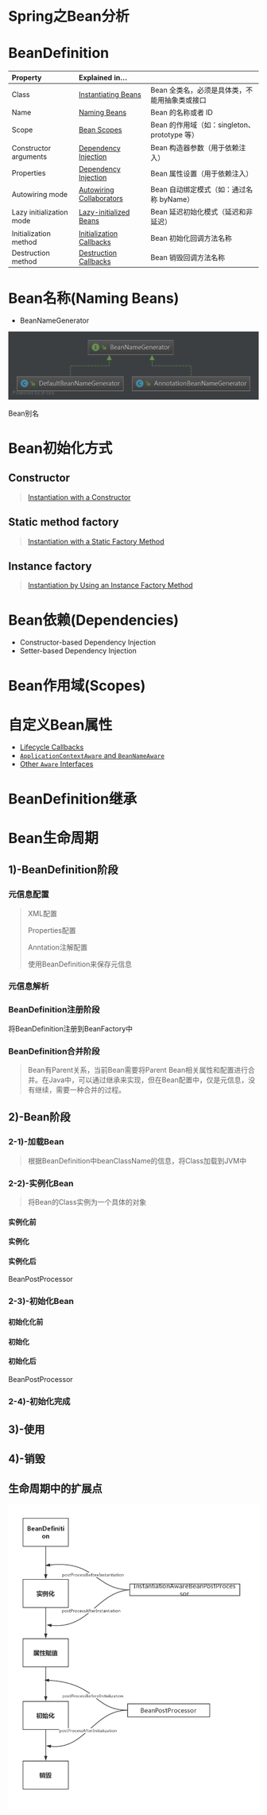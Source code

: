 # Spring之Bean分析

# BeanDefinition

| Property                 | Explained in…                                                |                                               |
| :----------------------- | :----------------------------------------------------------- | --------------------------------------------- |
| Class                    | [Instantiating Beans](https://docs.spring.io/spring-framework/docs/5.1.18.RELEASE/spring-framework-reference/core.html#beans-factory-class) | Bean 全类名，必须是具体类，不能用抽象类或接口 |
| Name                     | [Naming Beans](https://docs.spring.io/spring-framework/docs/5.1.18.RELEASE/spring-framework-reference/core.html#beans-beanname) | Bean 的名称或者 ID                            |
| Scope                    | [Bean Scopes](https://docs.spring.io/spring-framework/docs/5.1.18.RELEASE/spring-framework-reference/core.html#beans-factory-scopes) | Bean 的作用域（如：singleton、prototype 等）  |
| Constructor arguments    | [Dependency Injection](https://docs.spring.io/spring-framework/docs/5.1.18.RELEASE/spring-framework-reference/core.html#beans-factory-collaborators) | Bean 构造器参数（用于依赖注入）               |
| Properties               | [Dependency Injection](https://docs.spring.io/spring-framework/docs/5.1.18.RELEASE/spring-framework-reference/core.html#beans-factory-collaborators) | Bean 属性设置（用于依赖注入）                 |
| Autowiring mode          | [Autowiring Collaborators](https://docs.spring.io/spring-framework/docs/5.1.18.RELEASE/spring-framework-reference/core.html#beans-factory-autowire) | Bean 自动绑定模式（如：通过名称 byName）      |
| Lazy initialization mode | [Lazy-initialized Beans](https://docs.spring.io/spring-framework/docs/5.1.18.RELEASE/spring-framework-reference/core.html#beans-factory-lazy-init) | Bean 延迟初始化模式（延迟和非延迟）           |
| Initialization method    | [Initialization Callbacks](https://docs.spring.io/spring-framework/docs/5.1.18.RELEASE/spring-framework-reference/core.html#beans-factory-lifecycle-initializingbean) | Bean 初始化回调方法名称                       |
| Destruction method       | [Destruction Callbacks](https://docs.spring.io/spring-framework/docs/5.1.18.RELEASE/spring-framework-reference/core.html#beans-factory-lifecycle-disposablebean) | Bean 销毁回调方法名称                         |

# Bean名称(Naming Beans)

- BeanNameGenerator

![DefaultBeanNameGenerator](images/spring之Bean分析/DefaultBeanNameGenerator.png)

Bean别名



# Bean初始化方式

## Constructor

> [Instantiation with a Constructor](https://docs.spring.io/spring-framework/docs/5.1.18.RELEASE/spring-framework-reference/core.html#beans-factory-class-ctor)

## Static method factory

> [Instantiation with a Static Factory Method](https://docs.spring.io/spring-framework/docs/5.1.18.RELEASE/spring-framework-reference/core.html#beans-factory-class-static-factory-method)

## Instance factory

> [Instantiation by Using an Instance Factory Method](https://docs.spring.io/spring-framework/docs/5.1.18.RELEASE/spring-framework-reference/core.html#beans-factory-class-instance-factory-method)

# Bean依赖(Dependencies)

- Constructor-based Dependency Injection
- Setter-based Dependency Injection

# Bean作用域(Scopes)

# 自定义Bean属性

- [Lifecycle Callbacks](https://docs.spring.io/spring-framework/docs/5.1.18.RELEASE/spring-framework-reference/core.html#beans-factory-lifecycle)
- [`ApplicationContextAware` and `BeanNameAware`](https://docs.spring.io/spring-framework/docs/5.1.18.RELEASE/spring-framework-reference/core.html#beans-factory-aware)
- [Other `Aware` Interfaces](https://docs.spring.io/spring-framework/docs/5.1.18.RELEASE/spring-framework-reference/core.html#aware-list)

# BeanDefinition继承

# Bean生命周期

## 1)-BeanDefinition阶段

### 元信息配置

> XML配置
>
> Properties配置
>
> Anntation注解配置
>
> 使用BeanDefinition来保存元信息

### 元信息解析

### BeanDefinition注册阶段

将BeanDefinition注册到BeanFactory中

### BeanDefinition合并阶段

> Bean有Parent关系，当前Bean需要将Parent Bean相关属性和配置进行合并。在Java中，可以通过继承来实现，但在Bean配置中，仅是元信息，没有继续，需要一种合并的过程。

## 

## 2)-Bean阶段

### 2-1)-加载Bean

> 根据BeanDefinition中beanClassName的信息，将Class加载到JVM中

### 2-2)-实例化Bean

> 将Bean的Class实例为一个具体的对象

#### 实例化前

#### 实例化

#### 实例化后

BeanPostProcessor

### 2-3)-初始化Bean

#### 初始化化前

#### 初始化

#### 初始化后

BeanPostProcessor

### 2-4)-初始化完成

## 3)-使用

## 4)-销毁



## 生命周期中的扩展点

![img](images/spring之Bean分析/webp.webp)
